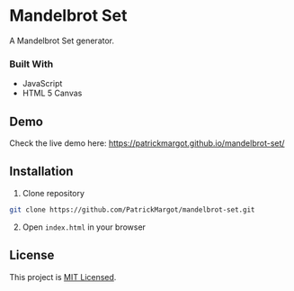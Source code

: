 # Mandelbrot Set
A Mandelbrot Set generator.

### Built With
* JavaScript
* HTML 5 Canvas

## Demo
Check the live demo here: https://patrickmargot.github.io/mandelbrot-set/

## Installation
1. Clone repository
```sh
git clone https://github.com/PatrickMargot/mandelbrot-set.git
```
2. Open `index.html` in your browser

## License
This project is [MIT Licensed](https://choosealicense.com/licenses/mit/).
